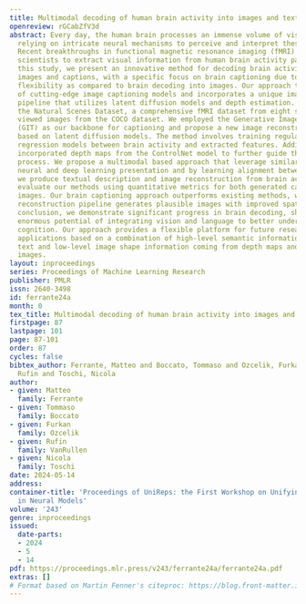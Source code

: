 ```yaml
---
title: Multimodal decoding of human brain activity into images and text
openreview: rGCabZfV3d
abstract: Every day, the human brain processes an immense volume of visual information,
  relying on intricate neural mechanisms to perceive and interpret these stimuli.
  Recent breakthroughs in functional magnetic resonance imaging (fMRI) have enabled
  scientists to extract visual information from human brain activity patterns. In
  this study, we present an innovative method for decoding brain activity into meaningful
  images and captions, with a specific focus on brain captioning due to its enhanced
  flexibility as compared to brain decoding into images. Our approach takes advantage
  of cutting-edge image captioning models and incorporates a unique image reconstruction
  pipeline that utilizes latent diffusion models and depth estimation.  We utilized
  the Natural Scenes Dataset, a comprehensive fMRI dataset from eight subjects who
  viewed images from the COCO dataset. We employed the Generative Image-to-text Transformer
  (GIT) as our backbone for captioning and propose a new image reconstruction pipeline
  based on latent diffusion models. The method involves training regularized linear
  regression models between brain activity and extracted features. Additionally, we
  incorporated depth maps from the ControlNet model to further guide the reconstruction
  process. We propose a multimodal based approach that leverage similarities between
  neural and deep learning presentation and by learning alignment between these spaces,
  we produce textual description and image reconstruction from brain activity. We
  evaluate our methods using quantitative metrics for both generated captions and
  images. Our brain captioning approach outperforms existing methods, while our image
  reconstruction pipeline generates plausible images with improved spatial relationships.  In
  conclusion, we demonstrate significant progress in brain decoding, showcasing the
  enormous potential of integrating vision and language to better understand human
  cognition. Our approach provides a flexible platform for future research, with potential
  applications based on a combination of high-level semantic information coming from
  text and low-level image shape information coming from depth maps and initial guess
  images.
layout: inproceedings
series: Proceedings of Machine Learning Research
publisher: PMLR
issn: 2640-3498
id: ferrante24a
month: 0
tex_title: Multimodal decoding of human brain activity into images and text
firstpage: 87
lastpage: 101
page: 87-101
order: 87
cycles: false
bibtex_author: Ferrante, Matteo and Boccato, Tommaso and Ozcelik, Furkan and VanRullen,
  Rufin and Toschi, Nicola
author:
- given: Matteo
  family: Ferrante
- given: Tommaso
  family: Boccato
- given: Furkan
  family: Ozcelik
- given: Rufin
  family: VanRullen
- given: Nicola
  family: Toschi
date: 2024-05-14
address:
container-title: 'Proceedings of UniReps: the First Workshop on Unifying Representations
  in Neural Models'
volume: '243'
genre: inproceedings
issued:
  date-parts:
  - 2024
  - 5
  - 14
pdf: https://proceedings.mlr.press/v243/ferrante24a/ferrante24a.pdf
extras: []
# Format based on Martin Fenner's citeproc: https://blog.front-matter.io/posts/citeproc-yaml-for-bibliographies/
---
```

